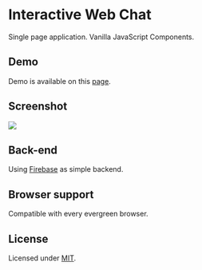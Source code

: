 # Interactive Web Chat

Single page application. Vanilla JavaScript Components.

## Demo
Demo is available on this [page](https://heysafronov.github.io/mangosteen-chat/dist/).

## Screenshot
<img src="https://raw.githubusercontent.com/heysafronov/mangosteen-chat/master/assets/img/mangosteen-chat.png">

## Back-end
Using [Firebase](https://firebase.google.com/) as simple backend.

## Browser support
Compatible with every evergreen browser.

## License
Licensed under [MIT](https://github.com/heysafronov/mangosteen-chat/blob/master/LICENSE).